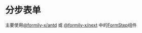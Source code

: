 # 分步表单

主要使用[@formily-x/antd](https://antd.formilyjs.org/zh-CN) 或 [@formily-x/next](https://fusion.formilyjs.org/zh-CN) 中的[FormStep](https://antd.formilyjs.org/zh-CN/components/form-step)组件
